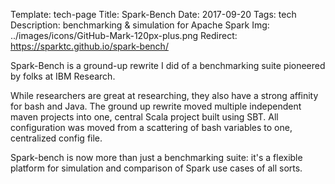 Template: tech-page
Title: Spark-Bench
Date: 2017-09-20
Tags: tech
Description: benchmarking & simulation for Apache Spark
Img: ../images/icons/GitHub-Mark-120px-plus.png
Redirect: https://sparktc.github.io/spark-bench/

Spark-Bench is a ground-up rewrite I did of a benchmarking suite pioneered by folks at IBM Research.

While researchers are great at researching, they also have a strong affinity for bash and Java.
The ground up rewrite moved multiple independent maven projects into one, central Scala project built using SBT.
All configuration was moved from a scattering of bash variables to one, centralized config file.

Spark-bench is now more than just a benchmarking suite: it's a flexible platform for simulation and comparison of Spark use cases of all sorts.
